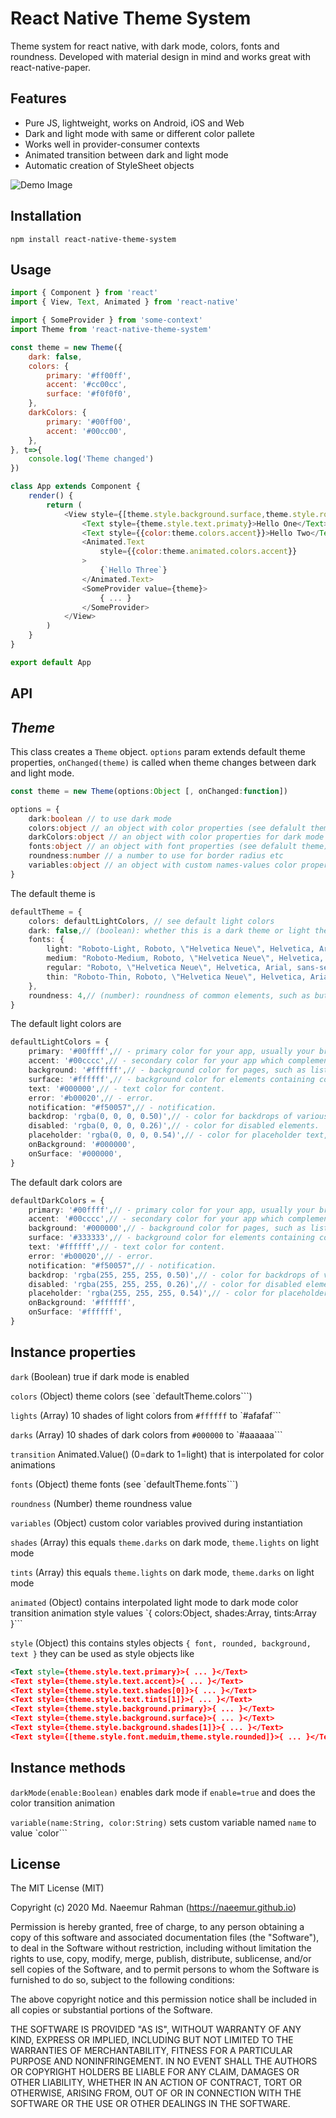 # React Native Theme System

Theme system for react native, with dark mode, colors, fonts and roundness. Developed with material design in mind and works great with react-native-paper.

## Features
- Pure JS, lightweight, works on Android, iOS and Web
- Dark and light mode with same or different color pallete
- Works well in provider-consumer contexts
- Animated transition between dark and light mode
- Automatic creation of StyleSheet objects

![Demo Image](https://naeemur.github.io/asset-bucket/rn-theme-system.gif)

## Installation

```
npm install react-native-theme-system
```

## Usage

```js
import { Component } from 'react'
import { View, Text, Animated } from 'react-native'

import { SomeProvider } from 'some-context'
import Theme from 'react-native-theme-system'

const theme = new Theme({
	dark: false,
	colors: {
		primary: '#ff00ff',
		accent: '#cc00cc',
		surface: '#f0f0f0',
	},
	darkColors: {
		primary: '#00ff00',
		accent: '#00cc00',
	},
}, t=>{
	console.log('Theme changed')
})

class App extends Component {
	render() {
		return (
			<View style={[theme.style.background.surface,theme.style.rounded]}>
				<Text style={theme.style.text.primaty}>Hello One</Text>
				<Text style={{color:theme.colors.accent}}>Hello Two</Text>
				<Animated.Text
					style={{color:theme.animated.colors.accent}}
				>
					{`Hello Three`}
				</Animated.Text>
				<SomeProvider value={theme}>
					{ ... }
				</SomeProvider>
			</View>
		)
	}
}

export default App
```

## API

## ***Theme***
This class creates a `Theme` object. `options` param extends default theme properties, `onChanged(theme)` is called when theme changes between dark and light mode.

```ts
const theme = new Theme(options:Object [, onChanged:function])
```
```ts
options = {
	dark:boolean // to use dark mode
	colors:object // an object with color properties (see defalult theme)
	darkColors:object // an object with color properties for dark mode (see defalult theme)
	fonts:object // an object with font properties (see defalult theme)
	roundness:number // a number to use for border radius etc
	variables:object // an object with custom names-values color properties that are not in theme colors. can be used like theme.variables.colorName
}
```

The default theme is 
```ts
defaultTheme = {
	colors: defaultLightColors, // see default light colors
	dark: false,// (boolean): whether this is a dark theme or light theme.
	fonts: {
		light: "Roboto-Light, Roboto, \"Helvetica Neue\", Helvetica, Arial, sans-serif",
		medium: "Roboto-Medium, Roboto, \"Helvetica Neue\", Helvetica, Arial, sans-serif",
		regular: "Roboto, \"Helvetica Neue\", Helvetica, Arial, sans-serif",
		thin: "Roboto-Thin, Roboto, \"Helvetica Neue\", Helvetica, Arial, sans-serif",
	},
	roundness: 4,// (number): roundness of common elements, such as buttons.
}
```

The default light colors are 
```ts
defaultLightColors = {
	primary: '#00ffff',// - primary color for your app, usually your brand color.
	accent: '#00cccc',// - secondary color for your app which complements the primary color.
	background: '#ffffff',// - background color for pages, such as lists.
	surface: '#ffffff',// - background color for elements containing content, such as cards.
	text: '#000000',// - text color for content.
	error: '#b00020',// - error.
	notification: "#f50057",// - notification.
	backdrop: 'rgba(0, 0, 0, 0.50)',// - color for backdrops of various components such as modals.
	disabled: 'rgba(0, 0, 0, 0.26)',// - color for disabled elements.
	placeholder: 'rgba(0, 0, 0, 0.54)',// - color for placeholder text, such as input placeholder.
	onBackground: '#000000',
	onSurface: '#000000',
}
```

The default dark colors are
```ts
defaultDarkColors = {
	primary: '#00ffff',// - primary color for your app, usually your brand color.
	accent: '#00cccc',// - secondary color for your app which complements the primary color.
	background: '#000000',// - background color for pages, such as lists.
	surface: '#333333',// - background color for elements containing content, such as cards.
	text: '#ffffff',// - text color for content.
	error: '#b00020',// - error.
	notification: "#f50057",// - notification.
	backdrop: 'rgba(255, 255, 255, 0.50)',// - color for backdrops of various components such as modals.
	disabled: 'rgba(255, 255, 255, 0.26)',// - color for disabled elements.
	placeholder: 'rgba(255, 255, 255, 0.54)',// - color for placeholder text, such as input placeholder.
	onBackground: '#ffffff',
	onSurface: '#ffffff',
}
```

## Instance properties
`dark` (Boolean) true if dark mode is enabled

`colors` (Object) theme colors (see `defaultTheme.colors```)

`lights` (Array) 10 shades of light colors from `#ffffff` to `#afafaf```

`darks` (Array) 10 shades of dark colors from `#000000` to `#aaaaaa```

`transition` Animated.Value() (0=dark to 1=light) that is interpolated for color animations

`fonts` (Object) theme fonts (see `defaultTheme.fonts```)

`roundness` (Number) theme roundness value

`variables` (Object) custom color variables provived during instantiation

`shades` (Array) this equals `theme.darks` on dark mode, `theme.lights` on light mode

`tints` (Array) this equals `theme.lights` on dark mode, `theme.darks` on light mode

`animated` (Object) contains interpolated light mode to dark mode color transition animation style values `{ colors:Object, shades:Array, tints:Array }```

`style` (Object) this contains styles objects `{ font, rounded, background, text }` they can be used as style objects like

```xml
<Text style={theme.style.text.primary}>{ ... }</Text>
<Text style={theme.style.text.accent}>{ ... }</Text>
<Text style={theme.style.text.shades[0]}>{ ... }</Text>
<Text style={theme.style.text.tints[1]}>{ ... }</Text>
<Text style={theme.style.background.primary}>{ ... }</Text>
<Text style={theme.style.background.surface}>{ ... }</Text>
<Text style={theme.style.background.shades[1]}>{ ... }</Text>
<Text style={[theme.style.font.meduim,theme.style.rounded]}>{ ... }</Text>
```

## Instance methods
`darkMode(enable:Boolean)` enables dark mode if `enable=true` and does the color transition animation

`variable(name:String, color:String)` sets custom variable named `name` to value `color```

## License
The MIT License (MIT)

Copyright (c) 2020 Md. Naeemur Rahman (https://naeemur.github.io)

Permission is hereby granted, free of charge, to any person obtaining a copy
of this software and associated documentation files (the "Software"), to deal
in the Software without restriction, including without limitation the rights
to use, copy, modify, merge, publish, distribute, sublicense, and/or sell
copies of the Software, and to permit persons to whom the Software is
furnished to do so, subject to the following conditions:

The above copyright notice and this permission notice shall be included in
all copies or substantial portions of the Software.

THE SOFTWARE IS PROVIDED "AS IS", WITHOUT WARRANTY OF ANY KIND, EXPRESS OR
IMPLIED, INCLUDING BUT NOT LIMITED TO THE WARRANTIES OF MERCHANTABILITY,
FITNESS FOR A PARTICULAR PURPOSE AND NONINFRINGEMENT. IN NO EVENT SHALL THE
AUTHORS OR COPYRIGHT HOLDERS BE LIABLE FOR ANY CLAIM, DAMAGES OR OTHER
LIABILITY, WHETHER IN AN ACTION OF CONTRACT, TORT OR OTHERWISE, ARISING FROM,
OUT OF OR IN CONNECTION WITH THE SOFTWARE OR THE USE OR OTHER DEALINGS IN
THE SOFTWARE.